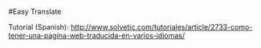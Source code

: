 #Easy Translate

Tutorial (Spanish):  http://www.solvetic.com/tutoriales/article/2733-como-tener-una-pagina-web-traducida-en-varios-idiomas/